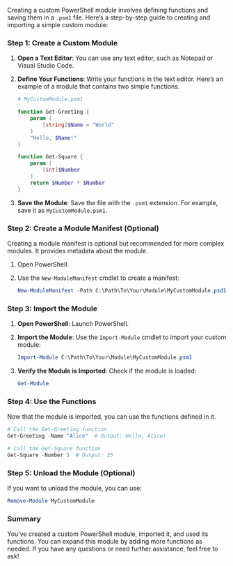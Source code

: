 Creating a custom PowerShell module involves defining functions and saving them in a `.psm1` file. Here’s a step-by-step guide to creating and importing a simple custom module:

### Step 1: Create a Custom Module

1. **Open a Text Editor**: You can use any text editor, such as Notepad or Visual Studio Code.

2. **Define Your Functions**: Write your functions in the text editor. Here’s an example of a module that contains two simple functions.

   ```powershell
   # MyCustomModule.psm1

   function Get-Greeting {
       param (
           [string]$Name = "World"
       )
       "Hello, $Name!"
   }

   function Get-Square {
       param (
           [int]$Number
       )
       return $Number * $Number
   }
   ```

3. **Save the Module**: Save the file with the `.psm1` extension. For example, save it as `MyCustomModule.psm1`.

### Step 2: Create a Module Manifest (Optional)

Creating a module manifest is optional but recommended for more complex modules. It provides metadata about the module.

1. Open PowerShell.
2. Use the `New-ModuleManifest` cmdlet to create a manifest:

   ```powershell
   New-ModuleManifest -Path C:\Path\To\Your\Module\MyCustomModule.psd1 -RootModule MyCustomModule.psm1 -ModuleVersion 1.0 -Author "Your Name"
   ```

### Step 3: Import the Module

1. **Open PowerShell**: Launch PowerShell.

2. **Import the Module**: Use the `Import-Module` cmdlet to import your custom module:

   ```powershell
   Import-Module C:\Path\To\Your\Module\MyCustomModule.psm1
   ```

3. **Verify the Module is Imported**: Check if the module is loaded:

   ```powershell
   Get-Module
   ```

### Step 4: Use the Functions

Now that the module is imported, you can use the functions defined in it.

```powershell
# Call the Get-Greeting function
Get-Greeting -Name "Alice"  # Output: Hello, Alice!

# Call the Get-Square function
Get-Square -Number 5  # Output: 25
```

### Step 5: Unload the Module (Optional)

If you want to unload the module, you can use:

```powershell
Remove-Module MyCustomModule
```

### Summary

You’ve created a custom PowerShell module, imported it, and used its functions. You can expand this module by adding more functions as needed. If you have any questions or need further assistance, feel free to ask!
